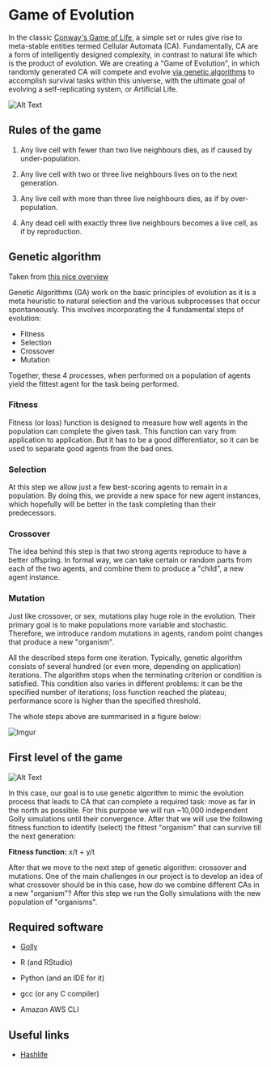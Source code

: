 # Game of Evolution

In the classic [Conway's Game of Life](https://en.wikipedia.org/wiki/Game_of_Life), a simple set or rules give rise to meta-stable entities termed Cellular Automata (CA). Fundamentally, CA are a form of intelligently designed  complexity, in contrast to natural life which is the product of  evolution. We are creating a "Game of Evolution", in which randomly  generated CA will compete and evolve [via genetic algorithms](https://www.youtube.com/watch?v=qv6UVOQ0F44) to accomplish survival tasks within this universe, with the ultimate  goal of evolving a self-replicating system, or Artificial Life.

![Alt Text](https://matthewdharriscom.files.wordpress.com/2016/02/gol1b.gif)

## Rules of the game

1. Any live cell with fewer than two live neighbours dies, as if caused by under-population.

2. Any live cell with two or three live neighbours lives on to the next generation.

3. Any live cell with more than three live neighbours dies, as if by over-population.

4. Any dead cell with exactly three live neighbours becomes a live cell, as if by reproduction.

   

## Genetic algorithm

Taken from [this nice overview](https://medium.com/sigmoid/https-medium-com-rishabh-anand-on-the-origin-of-genetic-algorithms-fc927d2e11e0)

Genetic Algorithms (GA) work on the basic principles of evolution as it is a  meta heuristic to natural selection and the various subprocesses that  occur spontaneously. This involves incorporating the 4 fundamental steps of evolution:

- Fitness
- Selection
- Crossover
- Mutation

Together, these 4 processes, when performed on a population of agents yield the fittest agent for the task being performed.

### Fitness

Fitness (or loss) function is designed to measure how well agents in the population can complete the given task. This function can vary from application to application. But it has to be a good differentiator, so it can be used to separate good agents from the bad ones.

### Selection

At this step we allow just a few best-scoring agents to remain in a population. By doing this, we provide a new space for new agent instances, which hopefully will be better in the task completing than their predecessors.

### Crossover

The idea behind this step is that two strong agents reproduce to have a better offspring. In formal way, we can take certain or random parts from each of the two agents, and combine them to produce a "child", a new agent instance. 

### Mutation

Just like crossover, or sex, mutations play huge role in the evolution. Their primary goal is to make populations more variable and stochastic. Therefore, we introduce random mutations in agents, random point changes that produce a new "organism". 

All the described steps form one iteration. Typically, genetic algorithm consists of several hundred (or even more, depending on application) iterations. The algorithm stops when the terminating criterion or condition is satisfied. This condition also varies in different problems: it can be the specified number of iterations; loss function reached the plateau; performance score is higher than the specified threshold. 

The whole steps above are summarised in a figure below:

![Imgur](https://i.imgur.com/RpyBHJD.png)



## First level of the game



![Alt Text](https://i.imgur.com/qVyIWmK.gif)



In this case, our goal is to use genetic algorithm to mimic the evolution process that leads to CA that can complete a required task: move as far in the north as possible. For this purpose we will run ~10,000 independent Golly simulations until their convergence. After that we will use the following fitness function to identify (select) the fittest "organism" that can survive till the next generation:

**Fitness function:**  x/t + y/t

After that we move to the next step of genetic algorithm: crossover and mutations. One of the main challenges in our project is to develop an idea of what crossover should be in this case, how do we combine different CAs in a new "organism"? After this step we run the Golly simulations with the new population of "organisms". 

## Required software

* [Golly](http://golly.sourceforge.net/)

* R (and RStudio)

* Python (and an IDE for it)

* gcc (or any C compiler)

* Amazon AWS CLI

## Useful links

* [Hashlife](https://en.wikipedia.org/wiki/Hashlife)





